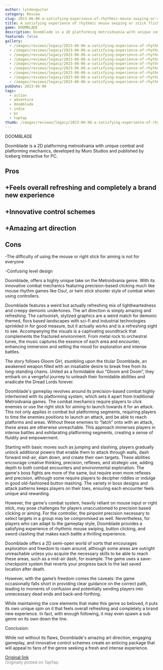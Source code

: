 ```yaml
---
author: lyndonguitar
category: Review
slug: 2023-06-06-a-satisfying-experience-of-rhythmic-mouse-swiping-or-stick-flicking-full-review-doombl
title: A satisfying experience of rhythmic mouse swiping or stick flicking | Full Review - Doomblade
game: DOOMBLADE
description: Doomblade is a 2D platforming metroidvania with unique combat and platforming mechanics, developed by Muro Studios and published by Iceberg Interactive for PC.
featured: false
gallery:
  - /images/reviews/legacy/2023-06-06-a-satisfying-experience-of-rhythmic-mouse-swiping-or-stick-flicking--full-review---doombl-0.avif
  - /images/reviews/legacy/2023-06-06-a-satisfying-experience-of-rhythmic-mouse-swiping-or-stick-flicking--full-review---doombl-1.avif
  - /images/reviews/legacy/2023-06-06-a-satisfying-experience-of-rhythmic-mouse-swiping-or-stick-flicking--full-review---doombl-2.avif
  - /images/reviews/legacy/2023-06-06-a-satisfying-experience-of-rhythmic-mouse-swiping-or-stick-flicking--full-review---doombl-3.avif
  - /images/reviews/legacy/2023-06-06-a-satisfying-experience-of-rhythmic-mouse-swiping-or-stick-flicking--full-review---doombl-4.avif
  - /images/reviews/legacy/2023-06-06-a-satisfying-experience-of-rhythmic-mouse-swiping-or-stick-flicking--full-review---doombl-5.avif
  - /images/reviews/legacy/2023-06-06-a-satisfying-experience-of-rhythmic-mouse-swiping-or-stick-flicking--full-review---doombl-6.avif
  - /images/reviews/legacy/2023-06-06-a-satisfying-experience-of-rhythmic-mouse-swiping-or-stick-flicking--full-review---doombl-7.avif
  - /images/reviews/legacy/2023-06-06-a-satisfying-experience-of-rhythmic-mouse-swiping-or-stick-flicking--full-review---doombl-8.avif
pubDate: 2023-06-06
tags:
  - action
  - adventure
  - doomblade
  - indie
  - pc
  - taptap
thumb: /images/reviews/legacy/2023-06-06-a-satisfying-experience-of-rhythmic-mouse-swiping-or-stick-flicking--full-review---doombl-0.avif
---
```


DOOMBLADE

Doomblade is a 2D platforming metroidvania with unique combat and platforming mechanics, developed by Muro Studios and published by Iceberg Interactive for PC.




## Pros



## +Feels overall refreshing and completely a brand new experience


## +Innovative control schemes


## +Amazing art direction




## Cons


-The difficulty of using the mouse or right stick for aiming is not for everyone

-Confusing level design

Doomblade, offers a highly unique take on the Metroidvania genre. With its innovative combat mechanics featuring precision-based clicking much like mouse rhythm games like Osu!, or twin stick shooter style of combat when using controllers.

Doomblade features a weird but actually refreshing mix of lightheartedness and creepy demonic undertones. The art direction is simply amazing and refreshing. The cartoonish, stylized graphics are a weird match for demonic themed, flora based landscapes with sci-fi and industrial technologies sprinkled in for good measure, but it actually works and is a refreshing sight to see. Accompanying the visuals is a captivating soundtrack that complements the fractured environment. From metal rock to orchestral tunes, the music captures the essence of each area and encounter, enhancing immersion and setting the mood for exploration and intense battles.

The story follows Gloom Girl, stumbling upon the titular Doomblade, an awakened weapon filled with an insatiable desire to break free from its long-standing chains. United as a formidable duo “Gloom and Doom”, they embark on a vengeful journey to unleash their formidable abilities and eradicate the Dread Lords forever.

Doomblade's gameplay revolves around its precision-based combat highly intertwined with its platforming system, which sets it apart from traditional Metroidvania games. The combat mechanics require players to click enemies or use the right stick for aiming to launch towards it for an attack. This not only applies in combat but platforming segments, requiring players to time the enemies positions to launch an attack, and be able to reach platforms and areas. Without these enemies to “latch” onto with an attack, these areas are otherwise unreachable. This approach immerses players in intense battles and exhilarating platforming segments, creating a sense of fluidity and empowerment.

Starting with basic moves such as jumping and slashing, players gradually unlock additional powers that enable them to attack through walls, dash forward mid-air, slam down, and create their own targets. These abilities encourage creative thinking, precision, reflexes, and strategic use, adding depth to both combat encounters and environmental exploration. The game's boss fights are more of the same, but require even more reflexes and precision, although some require players to decipher riddles or indulge in good old-fashioned button mashing. The variety in boss designs and attack patterns keeps players on their toes, ensuring each encounter feels unique and rewarding.

However, the game's combat system, heavily reliant on mouse input or right stick, may pose challenges for players unaccustomed to precision based clicking or aiming. For the controller, the pinpoint precision necessary to select targets in a group may be compromised as well. Nevertheless, for players who can adapt to the gameplay style, Doomblade provides a satisfying experience of rhythmic mouse swiping, button clicking, and sword clashing that makes each battle a thrilling experience.

Doomblade offers a 2D semi-open world of sorts that encourages exploration and freedom to roam around, although some areas are outright unreachable unless you acquire the necessary skills to be able to reach these areas, such as a mid-air dash, for example. The game uses a save-checkpoint system that reverts your progress back to the last saved location after death.

However, with the game’s freedom comes the caveats: the game occasionally falls short in providing clear guidance on the correct path, leading to moments of confusion and potentially sending players into unnecessary dead ends and back-and-forthing.

While maintaining the core elements that make this genre so beloved, it puts its own unique spin on it that feels overall refreshing and completely a brand new experience. In fact, with enough following, it may even spawn a sub genre on its own down the line.

Conclusion:

While not without its flaws, Doomblade's amazing art direction, engaging gameplay, and innovative control schemes create an enticing package that will appeal to fans of the genre seeking a fresh and intense experience.

[Original link](https://www.taptap.io/post/5771393)<br><span style="font-size: 0.95em; color: #888;">Originally posted on TapTap.</span>